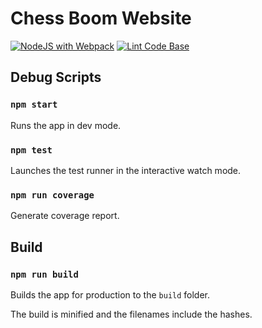 # Chess Boom Website

[![NodeJS with Webpack](https://github.com/chess-boom/website/actions/workflows/webpack.yml/badge.svg)](https://github.com/chess-boom/website/actions/workflows/webpack.yml)
[![Lint Code Base](https://github.com/chess-boom/website/actions/workflows/super-linter.yml/badge.svg)](https://github.com/chess-boom/website/actions/workflows/super-linter.yml)

## Debug Scripts

### `npm start`

Runs the app in dev mode.

### `npm test`

Launches the test runner in the interactive watch mode.

### `npm run coverage`

Generate coverage report.

## Build

### `npm run build`

Builds the app for production to the `build` folder.

The build is minified and the filenames include the hashes.
